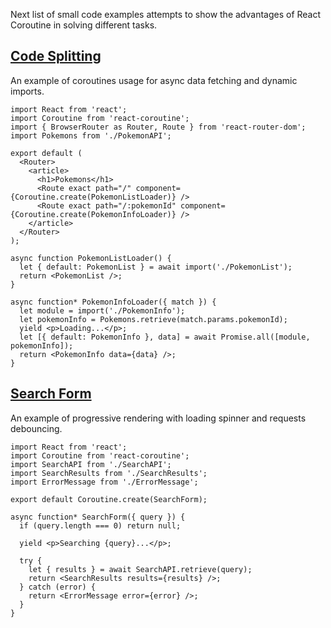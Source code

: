 Next list of small code examples attempts to show the advantages of React Coroutine in solving different tasks.

## [Code Splitting](https://github.com/alexeyraspopov/react-coroutine/blob/master/examples/code-splitting)

An example of coroutines usage for async data fetching and dynamic imports.

    import React from 'react';
    import Coroutine from 'react-coroutine';
    import { BrowserRouter as Router, Route } from 'react-router-dom';
    import Pokemons from './PokemonAPI';

    export default (
      <Router>
        <article>
          <h1>Pokemons</h1>
          <Route exact path="/" component={Coroutine.create(PokemonListLoader)} />
          <Route exact path="/:pokemonId" component={Coroutine.create(PokemonInfoLoader)} />
        </article>
      </Router>
    );

    async function PokemonListLoader() {
      let { default: PokemonList } = await import('./PokemonList');
      return <PokemonList />;
    }

    async function* PokemonInfoLoader({ match }) {
      let module = import('./PokemonInfo');
      let pokemonInfo = Pokemons.retrieve(match.params.pokemonId);
      yield <p>Loading...</p>;
      let [{ default: PokemonInfo }, data] = await Promise.all([module, pokemonInfo]);
      return <PokemonInfo data={data} />;
    }

## [Search Form](https://github.com/alexeyraspopov/react-coroutine/blob/master/examples/search-form)

An example of progressive rendering with loading spinner and requests debouncing.

    import React from 'react';
    import Coroutine from 'react-coroutine';
    import SearchAPI from './SearchAPI';
    import SearchResults from './SearchResults';
    import ErrorMessage from './ErrorMessage';

    export default Coroutine.create(SearchForm);

    async function* SearchForm({ query }) {
      if (query.length === 0) return null;

      yield <p>Searching {query}...</p>;

      try {
        let { results } = await SearchAPI.retrieve(query);
        return <SearchResults results={results} />;
      } catch (error) {
        return <ErrorMessage error={error} />;
      }
    }
